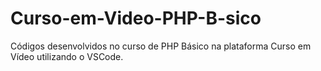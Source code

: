 # Curso-em-Video-PHP-B-sico
Códigos desenvolvidos no curso de PHP Básico na plataforma Curso em Vídeo utilizando o VSCode.
